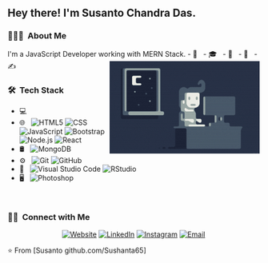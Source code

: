 
<h2> Hey there! I'm Susanto Chandra Das.</h2>

<h3> 👨🏻‍💻 &nbsp;About Me </h3>
I'm a JavaScript Developer working with MERN Stack.
- 🤔 &nbsp; 
- 🎓 &nbsp; 
- 💼 &nbsp;
- 🌱 &nbsp;
- ✍️ &nbsp;

<img alt="Night Coding" src="https://raw.githubusercontent.com/AVS1508/AVS1508/master/assets/Night-Coding.gif" align="right"/>


<h3> 🛠 &nbsp;Tech Stack</h3>

- 💻 &nbsp;
- 🌐 &nbsp;
  ![HTML5](https://img.shields.io/badge/-HTML5-333333?style=flat&logo=HTML5)
  ![CSS](https://img.shields.io/badge/-CSS-333333?style=flat&logo=CSS3&logoColor=1572B6)
  ![JavaScript](https://img.shields.io/badge/-JavaScript-333333?style=flat&logo=javascript)
  ![Bootstrap](https://img.shields.io/badge/-Bootstrap-333333?style=flat&logo=bootstrap&logoColor=563D7C)
  ![Node.js](https://img.shields.io/badge/-Node.js-333333?style=flat&logo=node.js)
  ![React](https://img.shields.io/badge/-React-333333?style=flat&logo=react)
- 🛢 &nbsp;
  ![MongoDB](https://img.shields.io/badge/-MongoDB-333333?style=flat&logo=mongodb)
- ⚙️ &nbsp;
  ![Git](https://img.shields.io/badge/-Git-333333?style=flat&logo=git)
  ![GitHub](https://img.shields.io/badge/-GitHub-333333?style=flat&logo=github)
- 🔧 &nbsp;
  ![Visual Studio Code](https://img.shields.io/badge/-Visual%20Studio%20Code-333333?style=flat&logo=visual-studio-code&logoColor=007ACC)
  ![RStudio](https://img.shields.io/badge/-RStudio-333333?style=flat&logo=rstudio)
- 🖥 &nbsp;
  ![Photoshop](https://img.shields.io/badge/-Jira-333333?style=flat&logo=jira)

<br/>

<h3> 🤝🏻 &nbsp;Connect with Me </h3>

<p align="center">
<a href="https://susanto-portfolio.web.app/"><img alt="Website" src="https://img.shields.io/badge/Website-www.sushanta.gq-blue?style=flat-square&logo=google-chrome"></a>
<a href="https://www.linkedin.com/in/susanto-chandra/"><img alt="LinkedIn" src="https://img.shields.io/badge/LinkedIn-Susanto%20Chandra%20Das-blue?style=flat-square&logo=linkedin"></a>
<a href="https://www.instagram.com/sushanta.wd/"><img alt="Instagram" src="https://img.shields.io/badge/Instagram-Susanto Chandra-blue?style=flat-square&logo=instagram"></a>
<a href="mailto:susanto.chandra001@gmail.com"><img alt="Email" src="https://img.shields.io/badge/Email-susanto.chandra001@gmail.com-blue?style=flat-square&logo=gmail"></a>
</p>

⭐️ From [Susanto github.com/Sushanta65]
